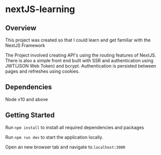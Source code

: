 # nextJS-learning


## Overview

This project was created so that I could learn and get familiar with the NextJS Framework


The Project involved creating API's using the routing features of NextJS. There is also a simple front end built with SSR and authentication using JWT(JSON Web Token) and bcrypt. Authentication is persisted between pages and refreshes using cookies.

## Dependencies

  Node v10 and above

## Getting Started

  Run ```npm install``` to install all required dependencies and packages

  Run ```npm run dev``` to start the application locally.

  Open an new browser tab and navigate to.```localhost:3000```
